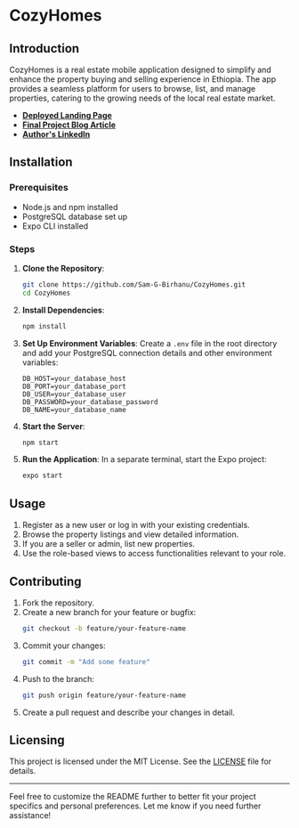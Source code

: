 # CozyHomes

## Introduction
CozyHomes is a real estate mobile application designed to simplify and enhance the property buying and selling experience in Ethiopia. The app provides a seamless platform for users to browse, list, and manage properties, catering to the growing needs of the local real estate market.

- **[Deployed Landing Page](https://sam-g-birhanu.github.io/cozyHomes_landingpage/)**
- **[Final Project Blog Article](https://www.linkedin.com/posts/samrawit-g-09a7a2318_cozyhomes-was-born-from-a-vision-to-simplify-activity-7216906028355854336-AV7W?utm_source=share&utm_medium=member_desktop)**
- **[Author's LinkedIn](https://www.linkedin.com/in/samrawit-g-09a7a2318/)**

## Installation
### Prerequisites
- Node.js and npm installed
- PostgreSQL database set up
- Expo CLI installed

### Steps
1. **Clone the Repository**:
   ```bash
   git clone https://github.com/Sam-G-Birhanu/CozyHomes.git
   cd CozyHomes
   ```

2. **Install Dependencies**:
   ```bash
   npm install
   ```

3. **Set Up Environment Variables**:
   Create a `.env` file in the root directory and add your PostgreSQL connection details and other environment variables:
   ```env
   DB_HOST=your_database_host
   DB_PORT=your_database_port
   DB_USER=your_database_user
   DB_PASSWORD=your_database_password
   DB_NAME=your_database_name
   ```
4. **Start the Server**:
   ```bash
   npm start
   ```

5. **Run the Application**:
   In a separate terminal, start the Expo project:
   ```bash
   expo start
   ```

## Usage
1. Register as a new user or log in with your existing credentials.
2. Browse the property listings and view detailed information.
3. If you are a seller or admin, list new properties.
4. Use the role-based views to access functionalities relevant to your role.

## Contributing
1. Fork the repository.
2. Create a new branch for your feature or bugfix:
   ```bash
   git checkout -b feature/your-feature-name
   ```
3. Commit your changes:
   ```bash
   git commit -m "Add some feature"
   ```
4. Push to the branch:
   ```bash
   git push origin feature/your-feature-name
   ```
5. Create a pull request and describe your changes in detail.

## Licensing
This project is licensed under the MIT License. See the [LICENSE](LICENSE) file for details.

---

Feel free to customize the README further to better fit your project specifics and personal preferences. Let me know if you need further assistance!
